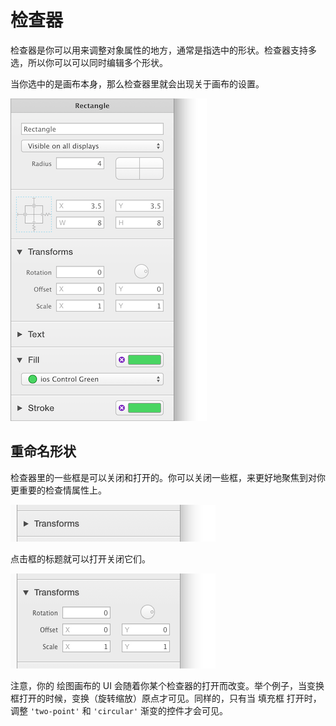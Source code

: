 # 检查器

检查器是你可以用来调整对象属性的地方，通常是指选中的形状。检查器支持多选，所以你可以可以同时编辑多个形状。

当你选中的是画布本身，那么检查器里就会出现关于画布的设置。

![](images/inspector.png)

## 重命名形状

检查器里的一些框是可以关闭和打开的。你可以关闭一些框，来更好地聚焦到对你更重要的检查情属性上。

![](images/inspector_box_closed.png)

点击框的标题就可以打开关闭它们。

![](images/inspector_box_open.png)

注意，你的 绘图画布的 UI 会随着你某个检查器的打开而改变。举个例子，当变换框打开的时候，变换（旋转缩放）原点才可见。同样的，只有当 填充框 打开时，调整 `'two-point'` 和 `'circular'` 渐变的控件才会可见。
